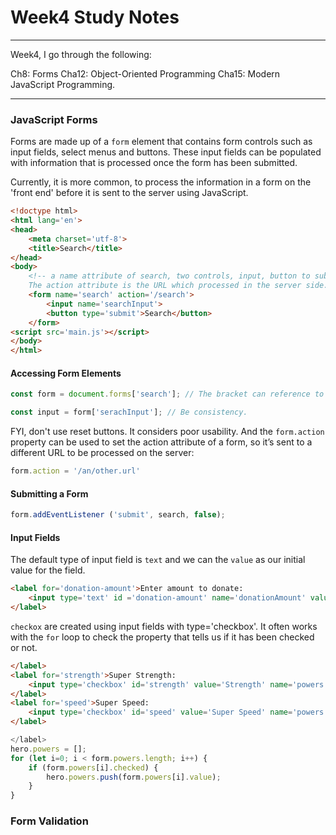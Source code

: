 # Week4 Study Notes

---

Week4, I go through the following:

Ch8: Forms
Cha12: Object-Oriented Programming
Cha15: Modern JavaScript Programming.

---

### JavaScript Forms

Forms are made up of a `form` element that contains form controls such as input fields, select menus and buttons. These input fields can be populated with information that is processed once the form has been submitted.

Currently, it is more common, to process the information in a form on the 'front end' before it is sent to the server using JavaScript.

```HTML
<!doctype html>
<html lang='en'>
<head>
    <meta charset='utf-8'>
    <title>Search</title>
</head>
<body>
    <!-- a name attribute of search, two controls, input, button to submit.  
    The action attribute is the URL which processed in the server side. -->
    <form name='search' action='/search'>   
        <input name='searchInput'>
        <button type='submit'>Search</button>
    </form>
<script src='main.js'></script>
</body>
</html>
```

#### Accessing Form Elements
```javaScript
const form = document.forms['search']; // The bracket can reference to name and id.
```

```javaScript
const input = form['serachInput']; // Be consistency.
```
FYI, don't use reset buttons. It considers poor usability. And the `form.action` property can be used to set the action attribute of a form, so it’s sent to a different URL to be processed on the server:

```javaScript
form.action = '/an/other.url'
```

#### Submitting a Form
```javaScript
form.addEventListener ('submit', search, false);
```


#### Input Fields
The default type of input field is `text` and we can the `value` as our initial value for the field.
```HTML
<label for='donation-amount'>Enter amount to donate: 
    <input type='text' id ='donation-amount' name='donationAmount' value='10'>
</label>
```

`checkox` are created using input fields with type='checkbox'. It often works with the `for` loop to check the property that tells us if it has been checked or not. 
```HTML
</label>
<label for='strength'>Super Strength:
    <input type='checkbox' id='strength' value='Strength' name='powers'>
</label>
<label for='speed'>Super Speed:
    <input type='checkbox' id='speed' value='Super Speed' name='powers'>
</label>
```
```JavaScript
</label>
hero.powers = [];
for (let i=0; i < form.powers.length; i++) {
    if (form.powers[i].checked) {
        hero.powers.push(form.powers[i].value);
    }
}
```

### Form Validation
